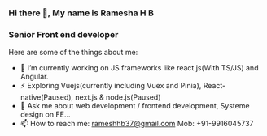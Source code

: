 ### Hi there 👋, My name is Ramesha H B

### Senior Front end developer

Here are some of the things about me:

- 🔭 I’m currently working on JS frameworks like react.js(With TS/JS) and Angular.
- ⚡ Exploring Vuejs(currently including Vuex and Pinia), React-native(Paused), next.js & node.js(Paused) 
- 💬 Ask me about web development / frontend development, Systeme design on FE...
- 📫 How to reach me: rameshhb37@gmail.com  Mob: +91-9916045737
